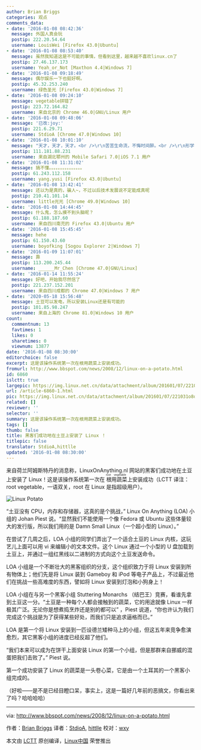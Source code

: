 ```yaml
---
author: Brian Briggs
categories: 观点
comments_data:
- date: '2016-01-08 08:42:36'
  message: 外国人真会玩
  postip: 222.20.54.64
  username: LouisWei [Firefox 43.0|Ubuntu]
- date: '2016-01-08 08:53:40'
  message: 虽然我知道这是不可能的事情，但看到这里，越来越不喜欢linux.cn了
  postip: 27.46.137.173
  username: Yeah_or_Not [Maxthon 4.4|Windows 7]
- date: '2016-01-08 09:18:49'
  message: 偶尔娱乐一下也挺好啊。
  postip: 45.32.253.240
  username: 绿色圣光 [Firefox 43.0|Windows 7]
- date: '2016-01-08 09:24:10'
  message: vegetable拼错了
  postip: 223.72.164.82
  username: 来自北京的 Chrome 46.0|GNU/Linux 用户
- date: '2016-01-08 09:48:06'
  message: '已改:joy:'
  postip: 221.6.29.71
  username: StdioA [Chrome 47.0|Windows 10]
- date: '2016-01-08 10:01:10'
  message: "天才，天才，天才。<br />\r\n苦苦生命流，不悔时间醉。<br />\r\n形学由代码，处事异想违。<br />\r\n尘间凡人在，偷天指日待！"
  postip: 111.181.88.231
  username: 来自湖北鄂州的 Mobile Safari 7.0|iOS 7.1 用户
- date: '2016-01-08 11:31:02'
  message: 搞不懂。。。。。。。。。。。。。。。
  postip: 61.243.112.158
  username: yang.yusi [Firefox 43.0|Ubuntu]
- date: '2016-01-08 13:42:41'
  message: 还以为是真的，骗人~，不过以后技术发展说不定能成真呢
  postip: 210.41.101.14
  username: little光光 [Chrome 49.0|Windows 10]
- date: '2016-01-08 14:44:45'
  message: 什么鬼，怎么摸不到头脑呢？
  postip: 61.188.187.60
  username: 来自四川南充的 Firefox 43.0|Ubuntu 用户
- date: '2016-01-08 15:45:45'
  message: hehe
  postip: 61.150.43.60
  username: boyofking [Sogou Explorer 2|Windows 7]
- date: '2016-01-09 11:07:01'
  message: 靠
  postip: 113.200.245.44
  username: ______Mr_Chen [Chrome 47.0|GNU/Linux]
- date: '2016-01-14 11:55:24'
  message: 好吧，开始我尽然信了
  postip: 221.237.152.201
  username: 来自四川成都的 Chrome 47.0|Windows 7 用户
- date: '2020-05-18 15:56:48'
  message: 土豆可以发电，所以安装Linux还是有可能的
  postip: 101.85.98.247
  username: 来自上海的 Chrome 81.0|Windows 10 用户
count:
  commentnum: 13
  favtimes: 1
  likes: 0
  sharetimes: 0
  viewnum: 13877
date: '2016-01-08 08:30:00'
editorchoice: false
excerpt: 这是该操作系统第一次在根用蔬菜上安装成功。
fromurl: http://www.bbspot.com/news/2008/12/linux-on-a-potato.html
id: 6860
islctt: true
largepic: https://img.linux.net.cn/data/attachment/album/201601/07/221031o8qrlqgr2rerclxl.jpg
url: /article-6860-1.html
pic: https://img.linux.net.cn/data/attachment/album/201601/07/221031o8qrlqgr2rerclxl.jpg.thumb.jpg
related: []
reviewer: ''
selector: ''
summary: 这是该操作系统第一次在根用蔬菜上安装成功。
tags: []
thumb: false
title: 黑客们成功地在土豆上安装了 Linux ！
titlepic: false
translator: StdioA,hittlle
updated: '2016-01-08 08:30:00'
---
```


来自荷兰阿姆斯特丹的消息称，LinuxOnAnything.nl 网站的黑客们成功地在土豆上安装了 Linux！这是该操作系统第一次在<ruby> 根用蔬菜 <rp>  （ </rp> <rt>  root vegetable </rt> <rp>  ） </rp></ruby>上安装成功（LCTT 译注：root vegetable，一语双关，root 在 Linux 是指超级用户）。


![Linux Potato](/data/attachment/album/201601/07/221031o8qrlqgr2rerclxl.jpg)


“土豆没有 CPU，内存和存储器，这真的是个挑战，” Linux On Anything (LOA) 小组的 Johan Piest 说。“显然我们不能使用一个像 Fedora 或 Ubuntu 这些体量较大的发行版，所以我们用的是 Damn Small Linux（一个超小型的 Linux）。”


在尝试了几周之后，LOA 小组的同学们弄出了一个适合土豆的 Linux 内核，这玩艺儿上面可以用 vi 来编辑小的文本文件。这个 Linux 通过一个小型的 U 盘加载到土豆上，并通过一组红黑线以二进制的方式向这个土豆发送命令。


LOA 小组是一个不断壮大的黑客组织的分支，这个组织致力于将 Linux 安装到所有物体上；他们先是将 Linux 装到 Gameboy 和 iPod 等电子产品上，不过最近他们在挑战一些高难度的东西，譬如将 Linux 安装到灯泡和小狗身上！


LOA 小组在与另一个黑客小组 Stuttering Monarchs （结巴王）竞赛，看谁先拿到土豆这一分。“土豆是一种每个人都会接触到的蔬菜，它的用途就像 Linux 一样极其广泛。无论你是想煮捣烹炸还是别的都可以” ，Piest 说道，“你也许认为我们完成这个挑战是为了获得某些好处，而我们只是追求逼格而已。”


LOA 是第一个将 Linux 安装到一匹设德兰矮种马上的小组，但这五年来竞争愈演愈烈，其它黑客小组的进度已经反超了他们。


“我们本来可以成为在饼干上面安装 Linux 的第一个小组，但是那群来自挪威的混蛋把我们击败了。” Piest 说。


第一个成功安装了 Linux 的蔬菜是一头卷心菜，它是由一个土耳其的一个黑客小组完成的。


 


（好啦——是不是已经目瞪口呆，事实上，这是一篇好几年前的恶搞文，你看出来了吗？哈哈哈哈）




---


via: <http://www.bbspot.com/news/2008/12/linux-on-a-potato.html>


作者：[Brian Briggs](file:///Users/wangxingyu/Develop/LCTT/TranslateProject/translated/share/briggsb@bbspot.com) 译者：[StdioA](https://github.com/StdioA), [hittlle](https://github.com/hittlle) 校对：[wxy](https://github.com/wxy)


本文由 [LCTT](https://github.com/LCTT/TranslateProject) 原创编译，[Linux中国](https://linux.cn/) 荣誉推出